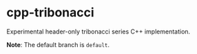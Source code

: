 # cpp-tribonacci
Experimental header-only tribonacci series C++ implementation.


**Note**: The default branch is `default`.
